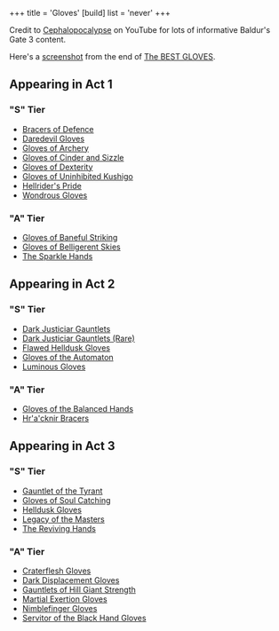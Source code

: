 +++
title = 'Gloves'
[build]
  list = 'never'
+++

Credit to [Cephalopocalypse](https://www.youtube.com/@Cephalopocalypse) on YouTube for lots of informative Baldur's Gate 3 content.

Here's a [screenshot](Cephalopocalypse%20final%20gloves.png) from the end of [The BEST GLOVES](https://www.youtube.com/watch?v=_yHOS55NOjY).

## Appearing in Act 1

### "S" Tier

* [Bracers of Defence](https://bg3.wiki/wiki/Bracers_of_Defence)
* [Daredevil Gloves](https://bg3.wiki/wiki/Daredevil_Gloves)
* [Gloves of Archery](https://bg3.wiki/wiki/Gloves_of_Archery)
* [Gloves of Cinder and Sizzle](https://bg3.wiki/wiki/Gloves_of_Cinder_and_Sizzle)
* [Gloves of Dexterity](https://bg3.wiki/wiki/Gloves_of_Dexterity)
* [Gloves of Uninhibited Kushigo](https://bg3.wiki/wiki/Gloves_of_Uninhibited_Kushigo)
* [Hellrider's Pride](https://bg3.wiki/wiki/Hellrider%27s_Pride)
* [Wondrous Gloves](https://bg3.wiki/wiki/Wondrous_Gloves)

### "A" Tier

* [Gloves of Baneful Striking](https://bg3.wiki/wiki/Gloves_of_Baneful_Striking)
* [Gloves of Belligerent Skies](https://bg3.wiki/wiki/Gloves_of_Belligerent_Skies)
* [The Sparkle Hands](https://bg3.wiki/wiki/The_Sparkle_Hands)

## Appearing in Act 2

### "S" Tier

* [Dark Justiciar Gauntlets](https://bg3.wiki/wiki/Dark_Justiciar_Gauntlets_(Uncommon))
* [Dark Justiciar Gauntlets (Rare)](https://bg3.wiki/wiki/Dark_Justiciar_Gauntlets_(Rare))
* [Flawed Helldusk Gloves](https://bg3.wiki/wiki/Flawed_Helldusk_Gloves)
* [Gloves of the Automaton](https://bg3.wiki/wiki/Gloves_of_the_Automaton)
* [Luminous Gloves](https://bg3.wiki/wiki/Luminous_Gloves)

### "A" Tier

* [Gloves of the Balanced Hands](https://bg3.wiki/wiki/Gloves_of_the_Balanced_Hands)
* [Hr'a'cknir Bracers](https://bg3.wiki/wiki/Hr%27a%27cknir_Bracers)

## Appearing in Act 3

### "S" Tier

* [Gauntlet of the Tyrant](https://bg3.wiki/wiki/Gauntlet_of_the_Tyrant)
* [Gloves of Soul Catching](https://bg3.wiki/wiki/Gloves_of_Soul_Catching)
* [Helldusk Gloves](https://bg3.wiki/wiki/Helldusk_Gloves)
* [Legacy of the Masters](https://bg3.wiki/wiki/Legacy_of_the_Masters)
* [The Reviving Hands](https://bg3.wiki/wiki/The_Reviving_Hands)

### "A" Tier

* [Craterflesh Gloves](https://bg3.wiki/wiki/Craterflesh_Gloves)
* [Dark Displacement Gloves](https://bg3.wiki/wiki/Dark_Displacement_Gloves)
* [Gauntlets of Hill Giant Strength](https://bg3.wiki/wiki/Gauntlets_of_Hill_Giant_Strength)
* [Martial Exertion Gloves](https://bg3.wiki/wiki/Martial_Exertion_Gloves)
* [Nimblefinger Gloves](https://bg3.wiki/wiki/Nimblefinger_Gloves)
* [Servitor of the Black Hand Gloves](https://bg3.wiki/wiki/Servitor_of_the_Black_Hand_Gloves)
